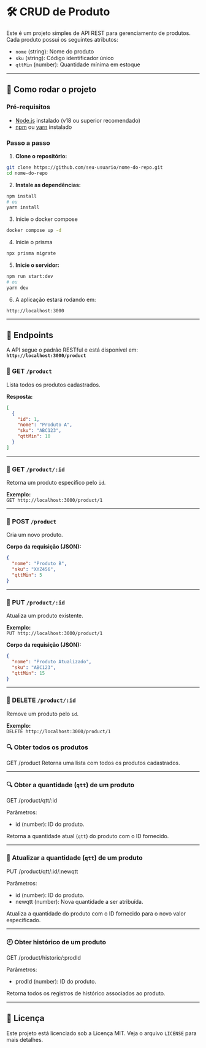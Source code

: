 # 🛠️ CRUD de Produto

Este é um projeto simples de API REST para gerenciamento de produtos.  
Cada produto possui os seguintes atributos:

- `nome` (string): Nome do produto  
- `sku` (string): Código identificador único  
- `qttMin` (number): Quantidade mínima em estoque

---

## 🚀 Como rodar o projeto

### Pré-requisitos

- [Node.js](https://nodejs.org/) instalado (v18 ou superior recomendado)
- [npm](https://www.npmjs.com/) ou [yarn](https://yarnpkg.com/) instalado

### Passo a passo

1. **Clone o repositório:**

```bash
git clone https://github.com/seu-usuario/nome-do-repo.git
cd nome-do-repo
```

2. **Instale as dependências:**

```bash
npm install
# ou
yarn install
```

3. Inicie o docker compose

```bash
docker compose up -d
```

4. Inicie o prisma

```bash
npx prisma migrate
```

5. **Inicie o servidor:**

```bash
npm run start:dev
# ou
yarn dev
```

6. A aplicação estará rodando em:

```
http://localhost:3000
```

---

## 📡 Endpoints

A API segue o padrão RESTful e está disponível em:  
**`http://localhost:3000/product`**

### 🔸 GET `/product`

Lista todos os produtos cadastrados.

**Resposta:**
```json
[
  {
    "id": 1,
    "nome": "Produto A",
    "sku": "ABC123",
    "qttMin": 10
  }
]
```

---

### 🔸 GET `/product/:id`

Retorna um produto específico pelo `id`.

**Exemplo:**  
`GET http://localhost:3000/product/1`

---

### 🔸 POST `/product`

Cria um novo produto.

**Corpo da requisição (JSON):**
```json
{
  "nome": "Produto B",
  "sku": "XYZ456",
  "qttMin": 5
}
```

---

### 🔸 PUT `/product/:id`

Atualiza um produto existente.

**Exemplo:**  
`PUT http://localhost:3000/product/1`

**Corpo da requisição (JSON):**
```json
{
  "nome": "Produto Atualizado",
  "sku": "ABC123",
  "qttMin": 15
}
```

---

### 🔸 DELETE `/product/:id`

Remove um produto pelo `id`.

**Exemplo:**  
`DELETE http://localhost:3000/product/1`

### 🔍 Obter todos os produtos
GET /product
Retorna uma lista com todos os produtos cadastrados.

---

### 🔍 Obter a quantidade (`qtt`) de um produto
GET /product/qtt/:id

Parâmetros:
- id (number): ID do produto.

Retorna a quantidade atual (`qtt`) do produto com o ID fornecido.

---

### 🔄 Atualizar a quantidade (`qtt`) de um produto
PUT /product/qtt/:id/:newqtt

Parâmetros:
- id (number): ID do produto.
- newqtt (number): Nova quantidade a ser atribuída.

Atualiza a quantidade do produto com o ID fornecido para o novo valor especificado.

---

### 🕘 Obter histórico de um produto
GET /product/historic/:prodId

Parâmetros:
- prodId (number): ID do produto.

Retorna todos os registros de histórico associados ao produto.

___

## 📄 Licença

Este projeto está licenciado sob a Licença MIT. Veja o arquivo `LICENSE` para mais detalhes.

